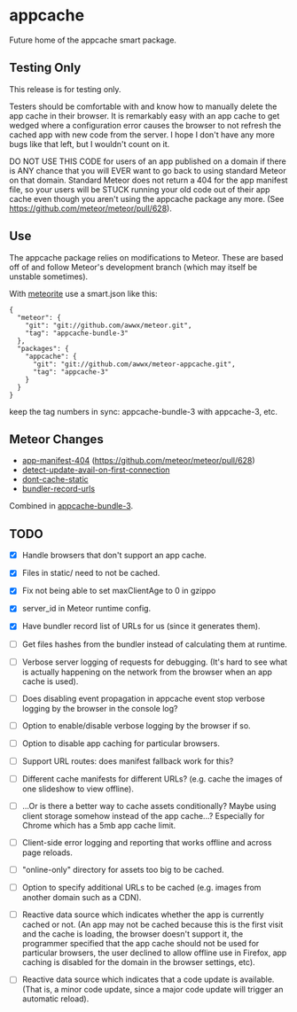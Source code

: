 appcache
========

Future home of the appcache smart package.


Testing Only
------------

This release is for testing only.

Testers should be comfortable with and know how to manually delete the
app cache in their browser.  It is remarkably easy with an app cache
to get wedged where a configuration error causes the browser to not
refresh the cached app with new code from the server.  I hope I don't
have any more bugs like that left, but I wouldn't count on it.

DO NOT USE THIS CODE for users of an app published on a domain if
there is ANY chance that you will EVER want to go back to using
standard Meteor on that domain.  Standard Meteor does not return a 404
for the app manifest file, so your users will be STUCK running your
old code out of their app cache even though you aren't using the
appcache package any more.  (See
https://github.com/meteor/meteor/pull/628).


Use
---

The appcache package relies on modifications to Meteor.  These are
based off of and follow Meteor's development branch (which may itself
be unstable sometimes).

With
[meteorite](http://oortcloud.github.com/meteorite/) use a smart.json
like this:

    {
      "meteor": {
        "git": "git://github.com/awwx/meteor.git",
        "tag": "appcache-bundle-3"
      },
      "packages": {
        "appcache": {
          "git": "git://github.com/awwx/meteor-appcache.git",
          "tag": "appcache-3"
        }
      }
    }

keep the tag numbers in sync: appcache-bundle-3 with appcache-3, etc.


Meteor Changes
--------------

* [app-manifest-404](https://github.com/awwx/meteor/tree/app-manifest-404) (https://github.com/meteor/meteor/pull/628)
* [detect-update-avail-on-first-connection](https://github.com/awwx/meteor/tree/detect-update-avail-on-first-connection)
* [dont-cache-static](https://github.com/awwx/meteor/tree/dont-cache-static)
* [bundler-record-urls](https://github.com/awwx/meteor/tree/bundler-record-urls)

Combined in [appcache-bundle-3](https://github.com/awwx/meteor/tree/appcache-bundle-3).


TODO
----

- [x] Handle browsers that don't support an app cache.

- [x] Files in static/ need to not be cached.

- [x] Fix not being able to set maxClientAge to 0 in gzippo

- [x] server_id in Meteor runtime config.

- [x] Have bundler record list of URLs for us (since it generates them).

- [ ] Get files hashes from the bundler instead of calculating them at
      runtime.

- [ ] Verbose server logging of requests for debugging.  (It's hard to
      see what is actually happening on the network from the browser
      when an app cache is used).

- [ ] Does disabling event propagation in appcache event stop verbose
      logging by the browser in the console log?

- [ ] Option to enable/disable verbose logging by the browser if so.

- [ ] Option to disable app caching for particular browsers.

- [ ] Support URL routes: does manifest fallback work for this?

- [ ] Different cache manifests for different URLs? (e.g. cache the
      images of one slideshow to view offline).

- [ ] ...Or is there a better way to cache assets conditionally?
      Maybe using client storage somehow instead of the app cache...?
      Especially for Chrome which has a 5mb app cache limit.

- [ ] Client-side error logging and reporting that works offline and
      across page reloads.

- [ ] "online-only" directory for assets too big to be cached.

- [ ] Option to specify additional URLs to be cached (e.g. images from
      another domain such as a CDN).

- [ ] Reactive data source which indicates whether the app is
      currently cached or not. (An app may not be cached because this
      is the first visit and the cache is loading, the browser doesn't
      support it, the programmer specified that the app cache should
      not be used for particular browsers, the user declined to allow
      offline use in Firefox, app caching is disabled for the domain
      in the browser settings, etc).

- [ ] Reactive data source which indicates that a code update is
      available.  (That is, a minor code update, since a major code
      update will trigger an automatic reload).

